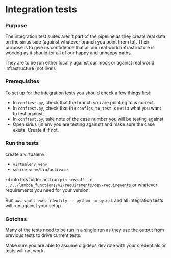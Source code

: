 # Integration tests

### Purpose

The integration test suites aren't part of the pipeline as they create real data on the sirius side
(against whatever branch you point them to). Their purpose is to give us confidence that all our real world
infrastructure is working as it should for all of our happy and unhappy paths.

They are to be run either locally against our mock or against real world infrastructure (not live!).

### Prerequisites

To set up for the integration tests you should check a few things first:

 - In `conftest.py`, check that the branch you are pointing to is correct.
 - In `conftest.py`, check that the `configs_to_test` is set to what you want to test against.
 - In `conftest.py`, take note of the case number you will be testing against.
 - Open sirius (in env you are testing against) and make sure the case exists. Create it if not.

 ### Run the tests
 create a virtualenv:

 - `virtualenv venv`
 - `source venv/bin/activate`

 `cd` into this folder and run `pip install -r ../../lambda_functions/v2/requirements/dev-requirements` or
 whatever requirements you need for your version.

 Run `aws-vault exec identity -- python -m pytest` and all integration tests will run against your setup.

 ### Gotchas

 Many of the tests need to be run in a single run as they use the output from previous tests to drive current tests.

 Make sure you are able to assume digideps dev role with your credentials or tests will not work.
